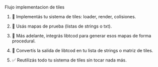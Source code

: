 Flujo implementacion de tiles
1. 🔧 Implementás tu sistema de tiles: loader, render, colisiones.

2. 🧪 Usás mapas de prueba (listas de strings o txt).

3. 🌌 Más adelante, integrás libtcod para generar esos mapas de forma procedural.

4. 🔁 Convertís la salida de libtcod en tu lista de strings o matriz de tiles.

5. ✅ Reutilizás todo tu sistema de tiles sin tocar nada más.